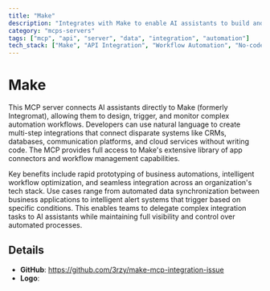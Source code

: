 ```yaml
---
title: "Make"
description: "Integrates with Make to enable AI assistants to build and execute automated workflows across thousands of apps and services."
category: "mcps-servers"
tags: ["mcp", "api", "server", "data", "integration", "automation"]
tech_stack: ["Make", "API Integration", "Workflow Automation", "No-code Platforms"]
---
```


# Make

This MCP server connects AI assistants directly to Make (formerly Integromat), allowing them to design, trigger, and monitor complex automation workflows. Developers can use natural language to create multi-step integrations that connect disparate systems like CRMs, databases, communication platforms, and cloud services without writing code. The MCP provides full access to Make's extensive library of app connectors and workflow management capabilities.

Key benefits include rapid prototyping of business automations, intelligent workflow optimization, and seamless integration across an organization's tech stack. Use cases range from automated data synchronization between business applications to intelligent alert systems that trigger based on specific conditions. This enables teams to delegate complex integration tasks to AI assistants while maintaining full visibility and control over automated processes.

## Details

- **GitHub**: https://github.com/3rzy/make-mcp-integration-issue
- **Logo**: 

